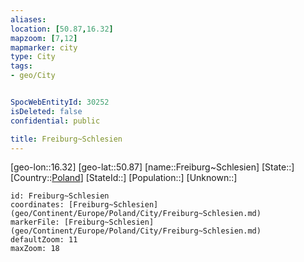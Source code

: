 ```yaml
---
aliases: 
location: [50.87,16.32]
mapzoom: [7,12] 
mapmarker: city 
type: City
tags:
- geo/City


SpocWebEntityId: 30252
isDeleted: false
confidential: public

title: Freiburg~Schlesien
---
```

[geo-lon::16.32]
[geo-lat::50.87]
[name::Freiburg~Schlesien]
[State::]
[Country::[Poland](geo/Continent/Europe/Poland.md)]
[StateId::]
[Population::]
[Unknown::]


```leaflet
id: Freiburg~Schlesien
coordinates: [Freiburg~Schlesien](geo/Continent/Europe/Poland/City/Freiburg~Schlesien.md)
markerFile: [Freiburg~Schlesien](geo/Continent/Europe/Poland/City/Freiburg~Schlesien.md)
defaultZoom: 11 
maxZoom: 18
```



